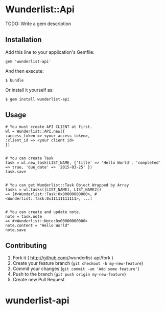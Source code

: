 # Wunderlist::Api

TODO: Write a gem description

## Installation

Add this line to your application's Gemfile:

    gem 'wunderlist-api'

And then execute:

    $ bundle

Or install it yourself as:

    $ gem install wunderlist-api

## Usage

```
# You must create API CLIENT at first.
wl = Wunderlist::API.new({
:access_token => <your access token>,
:client_id => <your client id>
})


# You can create Task
task = wl.new_task(LIST_NAME, {'title' => 'Hello World', 'completed' => true, 'due_date' => '2015-03-25' })
task.save 


# You can get Wunderlist::Task Object Wrapped by Array
tasks = wl.tasks([LIST_NAME1, LIST_NAME2])
=> [#<Wunderlist::Task:0x00000000000>, #<Wunderlist::Task:0x11111111111>, ...]


# You can create and update note.
note = task.note
=> #<Wunderlist::Note:0x00000000000>
note.content = "Hello World"
note.save

```

## Contributing

1. Fork it ( http://github.com/<my-github-username>/wunderlist-api/fork )
2. Create your feature branch (`git checkout -b my-new-feature`)
3. Commit your changes (`git commit -am 'Add some feature'`)
4. Push to the branch (`git push origin my-new-feature`)
5. Create new Pull Request

# wunderlist-api

